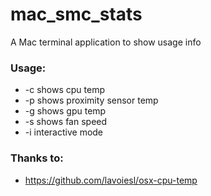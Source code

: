 # mac_smc_stats
A Mac terminal application to show usage info

### Usage:

* -c shows cpu temp
* -p shows proximity sensor temp
* -g shows gpu temp
* -s shows fan speed
* -i interactive mode

### Thanks to:

* https://github.com/lavoiesl/osx-cpu-temp
